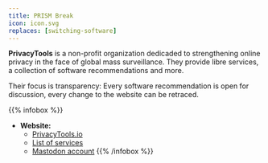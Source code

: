 ```yaml
---
title: PRISM Break
icon: icon.svg
replaces: [switching-software]
---
```


**PrivacyTools** is a non-profit organization dedicaded to strengthening online privacy in the face of global mass surveillance. They provide libre services, a collection of software recommendations and more.

Their focus is transparency: Every software recommendation is open for discussion, every change to the website can be retraced.

{{% infobox %}}
- **Website:** 
    - [PrivacyTools.io](https://www.privacytools.io/)
    - [List of services](https://www.privacytools.io/services/)
    - [Mastodon account](https://social.privacytools.io/@privacytools)
{{% /infobox %}}